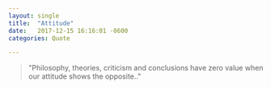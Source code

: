 ```yaml
---
layout: single
title:  "Attitude"
date:   2017-12-15 16:16:01 -0600
categories: Quote

---
```




>"Philosophy, theories, criticism and conclusions have zero value when our attitude shows the opposite.."